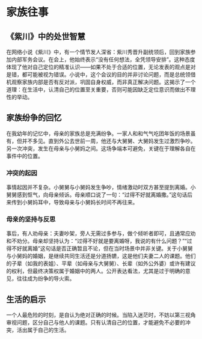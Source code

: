 # 家族往事

## 《紫川》中的处世智慧

在网络小说《紫川》中，有一个情节发人深省：紫川秀晋升副统领后，回到家族参加内部军务会议。在会上，他始终表示“没有任何想法，全凭领导安排”。这种态度体现了他对自己定位的精准认识——如果不处于合适的位置，无论发表的观点是对是错，都可能被视为错误。小说中，这个会议的目的并非讨论问题，而是总统领借机观察家族内部是否有反对派，巩固自身权威，而非真正解决问题。这揭示了一个道理：在生活中，认清自己的位置至关重要，否则可能因缺乏定位意识而做出不理性的举动。

## 家族纷争的回忆

在我幼年的记忆中，母亲的家族总是充满纷争。一家人和和气气吃团年饭的场景虽有，但并不多见。直到外公去世前一周，他还与大舅舅、大舅妈发生过激烈争吵。另一次冲突，发生在母亲与小舅妈之间。这场争端本可避免，关键在于理解各自在事件中的位置。

### 冲突的起因

事情起因并不复杂。小舅舅与小舅妈发生争吵，情绪激动时双方甚至提到离婚。小舅舅感到怄气，向母亲倾诉。母亲顺口说了一句：“过得不好就离婚撒。”这句话后来传到小舅妈耳中，导致母亲与小舅妈长时间不再往来。

### 母亲的坚持与反思

事后，有人劝母亲：夫妻吵架，旁人无需过多参与，做个倾听者即可，且通常应劝和不劝分。母亲却坚持认为：“过得不好就是要离婚呀，我说的有什么问题？”“过得不好就离婚”这句话是否正确暂且不论，但在当时场景中并非关键。关于小舅舅与小舅妈的婚姻，是继续共同生活还是分道扬镳，这是他们夫妻二人的课题。他们的子辈（如我的表姐）、平辈（如母亲与大舅舅）、长辈（如外公外婆）或许有建议的权利，但最终决策权属于婚姻中的两人。公开表达看法，尤其是过于明确的意见，往往成为纷争的导火索。

## 生活的启示

一个人最危险的时刻，是自认为绝对正确的时候。当陷入迷茫时，不妨以第三视角审视问题，区分自己与他人的课题。只有认清自己的位置，才能避免不必要的冲突，活出属于自己的生活。
